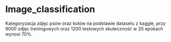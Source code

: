 # Image_classification
Kategoryzacja zdjęc psów oraz kotów na podstawie datasetu z kaggle, przy 9000 zdjęc treningowych oraz 1200 testowych skuteczność w 20 epokach wynosi 70%.
